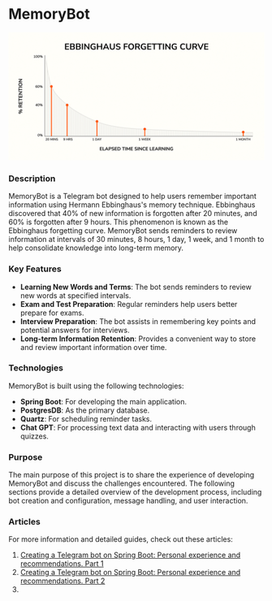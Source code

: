 # MemoryBot

![start_en.jpg](src%2Fmain%2Fresources%2Fstatic%2Fimg%2Fstart_en.jpg)
### Description

MemoryBot is a Telegram bot designed to help users remember important information using Hermann Ebbinghaus's memory technique. Ebbinghaus discovered that 40% of new information is forgotten after 20 minutes, and 60% is forgotten after 9 hours. This phenomenon is known as the Ebbinghaus forgetting curve. MemoryBot sends reminders to review information at intervals of 30 minutes, 8 hours, 1 day, 1 week, and 1 month to help consolidate knowledge into long-term memory.

### Key Features

- **Learning New Words and Terms**: The bot sends reminders to review new words at specified intervals.
- **Exam and Test Preparation**: Regular reminders help users better prepare for exams.
- **Interview Preparation**: The bot assists in remembering key points and potential answers for interviews.
- **Long-term Information Retention**: Provides a convenient way to store and review important information over time.

### Technologies

MemoryBot is built using the following technologies:

- **Spring Boot**: For developing the main application.
- **PostgresDB**: As the primary database.
- **Quartz**: For scheduling reminder tasks.
- **Chat GPT**: For processing text data and interacting with users through quizzes.

### Purpose

The main purpose of this project is to share the experience of developing MemoryBot and discuss the challenges encountered. The following sections provide a detailed overview of the development process, including bot creation and configuration, message handling, and user interaction.

### Articles

For more information and detailed guides, check out these articles:

1. [Creating a Telegram bot on Spring Boot: Personal experience and recommendations. Part 1](https://medium.com/@ia_taras/creating-a-telegram-bot-on-spring-boot-personal-experience-and-recommendations-part-1-9ab3bf292e7f)
2. [Creating a Telegram bot on Spring Boot: Personal experience and recommendations. Part 2](https://medium.com/@ia_taras/creating-a-telegram-bot-on-spring-boot-personal-experience-and-recommendations-part-2-73cdbc50e68d)
3. [](#)
